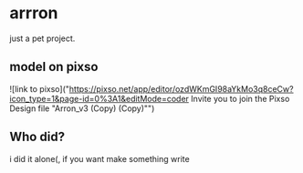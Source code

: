 # arrron
just a pet project.

## model on pixso 
![link to pixso]("https://pixso.net/app/editor/ozdWKmGI98aYkMo3q8ceCw?icon_type=1&page-id=0%3A1&editMode=coder Invite you to join the Pixso Design file "Arron_v3 (Copy) (Copy)"")

## Who did?
i did it alone(, if you want make something write
